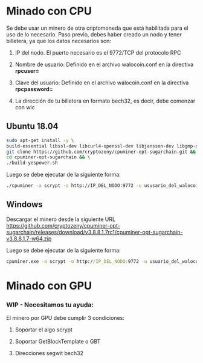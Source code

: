 # Minado con CPU

Se debe usar un minero de otra criptomoneda que está habilitada para el uso de lo necesario.
Paso previo, debes haber creado un nodo y tener billetera, ya que los datos necesarios son:

1. IP del nodo. El puerto necesario es el 9772/TCP del protocolo RPC

2. Nombre de usuario: Definido en el archivo walocoin.conf en la directiva **rpcuser=**

3. Clave del usuario: Definido en el archivo walocoin.conf en la directiva **rpcpassword=**

4. La dirección de tu billetera en formato bech32, es decir, debe comenzar con wlc
 

## Ubuntu 18.04
```bash
sudo apt-get install -y \
build-essential libssl-dev libcurl4-openssl-dev libjansson-dev libgmp-dev automake zlib1g-dev && \
git clone https://github.com/cryptozeny/cpuminer-opt-sugarchain.git && \
cd cpuminer-opt-sugarchain && \
./build-yespower.sh 
```

Luego se debe ejecutar de la siguiente forma:
```bash
./cpuminer -a scrypt -o http://IP_DEL_NODO:9772 -u ususario_del_walocoin.conf  -p password_del_walocoin.conf --coinbase-addr=TU_BILLETERA_BECH32 -D --no-stratum --no-longpoll
```

## Windows 

Descargar el minero desde la siguiente URL  https://github.com/cryptozeny/cpuminer-opt-sugarchain/releases/download/v3.8.8.1.7rc1/cpuminer-opt-sugarchain-v3.8.8.1.7-w64.zip

Luego se debe ejecutar de la siguiente forma:
```cmd
cpuminer.exe -a scrypt -o http://IP_DEL_NODO:9772 -u usuario_del_walocoin.conf  -p password_del_walocoin.conf --coinbase-addr=TU_BILLETERA_BECH32 -D --no-stratum --no-longpoll
```



# Minado con GPU 
### WIP - Necesitamos tu ayuda:
El minero por GPU debe cumplir 3 condiciones:

1. Soportar el algo scrypt

2. Soportar GetBlockTemplate o GBT

3. Direcciones segwit bech32

 
